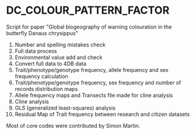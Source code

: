 # DC_COLOUR_PATTERN_FACTOR
Script for paper "Global biogeography of warning colouration in the butterfly Danaus chrysippus"

1. Number and spelling mistakes check
2. Full data process 
3. Environmental value add and check
4. Convert full data to 4DB data
5. Trait/phenotype/genotype frequency, allele frequency and sex frequency calculation
6. Trait/phenotype/genotype frequency, sex frequency and number of records distribution maps
7. Allele frequency maps and Transects file made for cline analysis
8. Cline analysis
9. GLS (generalized least-squares) analysis
10. Residual Map of Trait frequency between research and citizen datasets

Most of core codes were contributed by Simon Martin.
